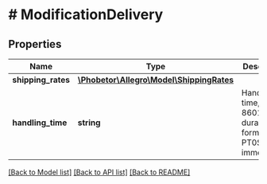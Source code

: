 # # ModificationDelivery

## Properties

Name | Type | Description | Notes
------------ | ------------- | ------------- | -------------
**shipping_rates** | [**\Phobetor\Allegro\Model\ShippingRates**](ShippingRates.md) |  | [optional]
**handling_time** | **string** | Handling time, ISO 8601 duration format. PT0S for immediately. | [optional]

[[Back to Model list]](../../README.md#models) [[Back to API list]](../../README.md#endpoints) [[Back to README]](../../README.md)
